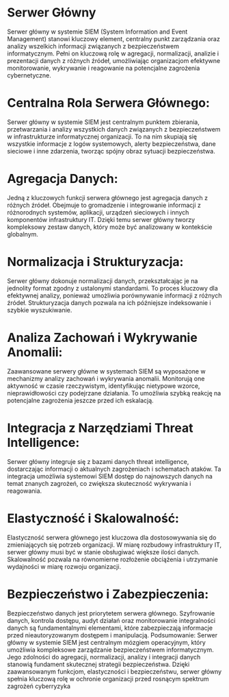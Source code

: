 # Serwer Główny
Serwer główny w systemie SIEM (System Information and Event Management) stanowi kluczowy element, centralny punkt zarządzania oraz analizy wszelkich informacji związanych z bezpieczeństwem informatycznym. Pełni on kluczową rolę w agregacji, normalizacji, analizie i prezentacji danych z różnych źródeł, umożliwiając organizacjom efektywne monitorowanie, wykrywanie i reagowanie na potencjalne zagrożenia cybernetyczne.

# Centralna Rola Serwera Głównego:

Serwer główny w systemie SIEM jest centralnym punktem zbierania, przetwarzania i analizy wszystkich danych związanych z bezpieczeństwem w infrastrukturze informatycznej organizacji. To na nim skupiają się wszystkie informacje z logów systemowych, alerty bezpieczeństwa, dane sieciowe i inne zdarzenia, tworząc spójny obraz sytuacji bezpieczeństwa.

# Agregacja Danych:

Jedną z kluczowych funkcji serwera głównego jest agregacja danych z różnych źródeł. Obejmuje to gromadzenie i integrowanie informacji z różnorodnych systemów, aplikacji, urządzeń sieciowych i innych komponentów infrastruktury IT. Dzięki temu serwer główny tworzy kompleksowy zestaw danych, który może być analizowany w kontekście globalnym.

# Normalizacja i Strukturyzacja:

Serwer główny dokonuje normalizacji danych, przekształcając je na jednolity format zgodny z ustalonymi standardami. To proces kluczowy dla efektywnej analizy, ponieważ umożliwia porównywanie informacji z różnych źródeł. Strukturyzacja danych pozwala na ich późniejsze indeksowanie i szybkie wyszukiwanie.

# Analiza Zachowań i Wykrywanie Anomalii:

Zaawansowane serwery główne w systemach SIEM są wyposażone w mechanizmy analizy zachowań i wykrywania anomalii. Monitorują one aktywność w czasie rzeczywistym, identyfikując nietypowe wzorce, nieprawidłowości czy podejrzane działania. To umożliwia szybką reakcję na potencjalne zagrożenia jeszcze przed ich eskalacją.

# Integracja z Narzędziami Threat Intelligence:

Serwer główny integruje się z bazami danych threat intelligence, dostarczając informacji o aktualnych zagrożeniach i schematach ataków. Ta integracja umożliwia systemowi SIEM dostęp do najnowszych danych na temat znanych zagrożeń, co zwiększa skuteczność wykrywania i reagowania.

# Elastyczność i Skalowalność:

Elastyczność serwera głównego jest kluczowa dla dostosowywania się do zmieniających się potrzeb organizacji. W miarę rozbudowy infrastruktury IT, serwer główny musi być w stanie obsługiwać większe ilości danych. Skalowalność pozwala na równomierne rozłożenie obciążenia i utrzymanie wydajności w miarę rozwoju organizacji.

# Bezpieczeństwo i Zabezpieczenia:

Bezpieczeństwo danych jest priorytetem serwera głównego. Szyfrowanie danych, kontrola dostępu, audyt działań oraz monitorowanie integralności danych są fundamentalnymi elementami, które zabezpieczają informacje przed nieautoryzowanym dostępem i manipulacją.
Podsumowanie:
Serwer główny w systemie SIEM jest centralnym mózgiem operacyjnym, który umożliwia kompleksowe zarządzanie bezpieczeństwem informatycznym. Jego zdolności do agregacji, normalizacji, analizy i integracji danych stanowią fundament skutecznej strategii bezpieczeństwa. Dzięki zaawansowanym funkcjom, elastyczności i bezpieczeństwu, serwer główny spełnia kluczową rolę w ochronie organizacji przed rosnącym spektrum zagrożeń cyberryzyka


